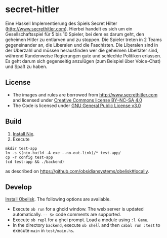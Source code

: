 # secret-hitler

Eine Haskell Implementierung des Spiels Secret Hilter (http://www.secrethitler.com).
Hierbei handelt es sich um ein Gesellschaftsspiel für 5 bis 10 Spieler, bei dem es darum geht, den geheimen Hitler zu entlarven und zu stoppen.
Die Spieler treten in 2 Teams gegeneinander an, die Liberalen und die Faschisten.
Die Liberalen sind in der Überzahl und müssen herausfinden wer die geheimen Übeltäter sind, während Rundenweise Regierungen gute und schlechte Politiken erlassen.
Es geht darum sich gegenseitig anzulügen (zum Beispiel über Voice-Chat) und Spaß zu haben.

## License

* The images and rules are borrowed from http://www.secrethitler.com and licensed under [Creative Commons license BY–NC–SA 4.0](https://creativecommons.org/licenses/by-nc-sa/4.0/)
* The Code is licensed under [GNU General Public License v3.0](https://www.gnu.org/licenses/)

## Build

1. [Install Nix](https://nixos.org).
2. Execute

```shell
mkdir test-app
ln -s $(nix-build -A exe --no-out-link)/* test-app/
cp -r config test-app
(cd test-app && ./backend)
```

as described on https://github.com/obsidiansystems/obelisk#locally.

## Develop

[Install Obelisk](https://github.com/obsidiansystems/obelisk#installing-obelisk). The following options are available.

- Execute `ob run` for a ghcid window. The web server is updated automatically. `-- $>` code comments are supported.
- Execute `ob repl` for a ghci prompt. Load a module using `:l Game`.
- In the directory `backend`, execute `ob shell` and then `cabal run :test` to execute `main` in `test/main.hs`.
